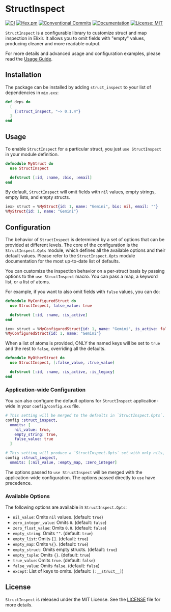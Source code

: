 # StructInspect 
[![CI](https://github.com/wadvanced/struct_inspect/actions/workflows/ci.yml/badge.svg)](https://github.com/[your-username]/struct_inspect/actions/workflows/ci.yml)
[![Hex.pm](https://img.shields.io/hexpm/v/struct_inspect.svg)](https://hex.pm/packages/struct_inspect)
[![Conventional Commits](https://img.shields.io/badge/Conventional%20Commits-1.0.0-%23FE5196?logo=conventionalcommits&logoColor=white)](https://conventionalcommits.org)
[![Documentation](https://img.shields.io/badge/documentation-gray)](https://hexdocs.pm/struct_inspect)
[![License: MIT](https://img.shields.io/badge/License-MIT-yellow.svg)](https://opensource.org/licenses/MIT)

`StructInspect` is a configurable library to customize struct and map inspection in Elixir. It allows you to omit fields with "empty" values, producing cleaner and more readable output.

For more details and advanced usage and configuration examples, please read the [Usage Guide](guides/usage.md).

## Installation

The package can be installed by adding `struct_inspect` to your list of dependencies in `mix.exs`:

```elixir
def deps do
  [
    {:struct_inspect, "~> 0.1.4"}
  ]
end
```

## Usage

To enable `StructInspect` for a particular struct, you just `use StructInspect` in your module definition.

```elixir
defmodule MyStruct do
  use StructInspect

  defstruct [:id, :name, :bio, :email]
end
```

By default, `StructInspect` will omit fields with `nil` values, empty strings, empty lists, and empty structs.

```elixir
iex> struct = %MyStruct{id: 1, name: "Gemini", bio: nil, email: ""}
%MyStruct{id: 1, name: "Gemini"}
```

## Configuration

The behavior of `StructInspect` is determined by a set of options that can be provided at different levels. The core of the configuration is the `StructInspect.Opts` module, which defines all the available options and their default values. Please refer to the `StructInspect.Opts` module documentation for the most up-to-date list of defaults.

You can customize the inspection behavior on a per-struct basis by passing options to the `use StructInspect` macro. You can pass a map, a keyword list, or a list of atoms.

For example, if you want to also omit fields with `false` values, you can do:

```elixir
defmodule MyConfiguredStruct do
  use StructInspect, false_value: true

  defstruct [:id, :name, :is_active]
end
```

```elixir
iex> struct = %MyConfiguredStruct{id: 1, name: "Gemini", is_active: false}
%MyConfiguredStruct{id: 1, name: "Gemini"}
```

When a list of atoms is provided, ONLY the named keys will be set to `true` and the rest to `false`, overriding all the defaults.

```elixir
defmodule MyOtherStruct do
  use StructInspect, [:false_value, :true_value]

  defstruct [:id, :name, :is_active, :is_legacy]
end
```

### Application-wide Configuration

You can also configure the default options for `StructInspect` application-wide in your `config/config.exs` file.

```elixir
# This setting will be merged to the defaults in `StructInspect.Opts`.
config :struct_inspect,
  ommits: [
    nil_value: true,
    empty_string: true,
    false_value: true
  ]
```

```elixir
# This setting will produce a `StructInspect.Opts` set with only nils, empty maps and zero integers enabled.
config :struct_inspect,
  ommits: [:nil_value, :empty_map, :zero_integer]
```

The options passed to `use StructInspect` will be merged with the application-wide configuration. The options passed directly to `use` have precedence.

### Available Options

The following options are available in `StructInspect.Opts`:

-   `nil_value`: Omits `nil` values. (default: `true`)
-   `zero_integer_value`: Omits `0`. (default: `false`)
-   `zero_float_value`: Omits `0.0`. (default: `false`)
-   `empty_string`: Omits `""`. (default: `true`)
-   `empty_list`: Omits `[]`. (default: `true`)
-   `empty_map`: Omits `%{}`. (default: `true`)
-   `empty_struct`: Omits empty structs. (default: `true`)
-   `empty_tuple`: Omits `{}`. (default: `true`)
-   `true_value`: Omits `true`. (default: `false`)
-   `false_value`: Omits `false`. (default: `false`)
-   `except`: List of keys to omits. (default: `[:__struct__]`)

## License

`StructInspect` is released under the MIT License. See the [LICENSE](LICENSE) file for more details.